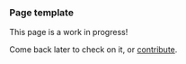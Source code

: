 ### Page template

This page is a work in progress!

Come back later to check on it, or [contribute](github.com/ECV-Lab-KULeuven/ECV-Lab-KULeuven.github.io/).